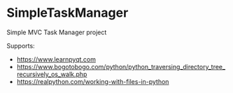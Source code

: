 # SimpleTaskManager
Simple MVC Task Manager project

Supports:
 - https://www.learnpyqt.com
 - https://www.bogotobogo.com/python/python_traversing_directory_tree_recursively_os_walk.php
 - https://realpython.com/working-with-files-in-python
